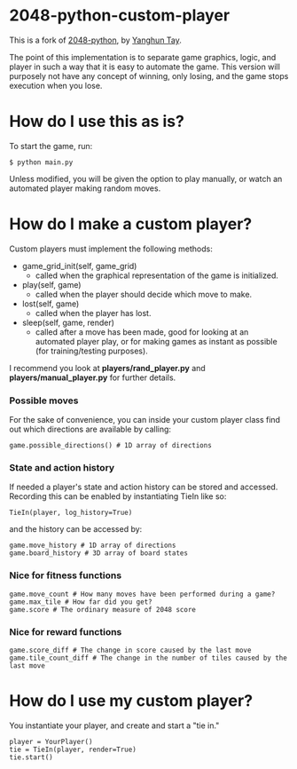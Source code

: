# 2048-python-custom-player

This is a fork of [2048-python](https://github.com/yangshun/2048-python), by [Yanghun Tay](http://github.com/yangshun).

The point of this implementation is to separate game graphics, logic, and player in such a way that it is easy to automate the game. This version will purposely not have any concept of winning, only losing, and the game stops execution when you lose.

# How do I use this as is?

To start the game, run:

```
$ python main.py
```

Unless modified, you will be given the option to play manually, or watch an automated player making random moves.

# How do I make a custom player?

Custom players must implement the following methods:

* game_grid_init(self, game_grid)
  * called when the graphical representation of the game is initialized.
* play(self, game)
  * called when the player should decide which move to make.
* lost(self, game)
  * called when the player has lost.
* sleep(self, game, render)
  * called after a move has been made, good for looking at an automated player play, or for making games as instant as possible (for training/testing purposes).

I recommend you look at **players/rand_player.py** and **players/manual_player.py** for further details.

### Possible moves

For the sake of convenience, you can inside your custom player class find out which directions are available by calling:

```
game.possible_directions() # 1D array of directions
```

### State and action history

If needed a player's state and action history can be stored and accessed. Recording this can be enabled by instantiating TieIn like so:

```
TieIn(player, log_history=True)
```

and the history can be accessed by:

```
game.move_history # 1D array of directions
game.board_history # 3D array of board states
```

### Nice for fitness functions
```
game.move_count # How many moves have been performed during a game?
game.max_tile # How far did you get?
game.score # The ordinary measure of 2048 score
```

### Nice for reward functions
```
game.score_diff # The change in score caused by the last move
game.tile_count_diff # The change in the number of tiles caused by the last move
```

# How do I use my custom player?

You instantiate your player, and create and start a "tie in."

```
player = YourPlayer()
tie = TieIn(player, render=True)
tie.start()
```
